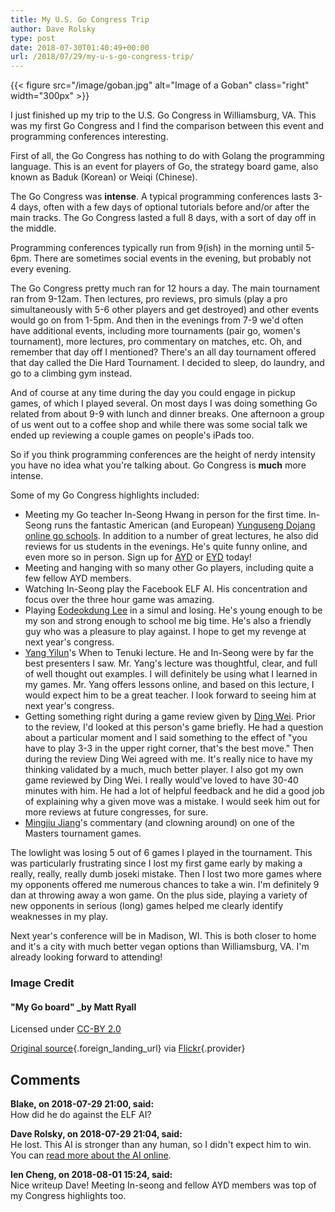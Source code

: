 ```yaml
---
title: My U.S. Go Congress Trip
author: Dave Rolsky
type: post
date: 2018-07-30T01:40:49+00:00
url: /2018/07/29/my-u-s-go-congress-trip/
---
```

{{< figure src="/image/goban.jpg" alt="Image of a Goban" class="right" width="300px" >}}

I just finished up my trip to the U.S. Go Congress in Williamsburg, VA. This was my first Go Congress and I find the comparison between this event and programming conferences interesting.

First of all, the Go Congress has nothing to do with Golang the programming language. This is an event for players of Go, the strategy board game, also known as Baduk (Korean) or Weiqi (Chinese).

The Go Congress was **intense**. A typical programming conferences lasts 3-4 days, often with a few days of optional tutorials before and/or after the main tracks. The Go Congress lasted a full 8 days, with a sort of day off in the middle.

Programming conferences typically run from 9(ish) in the morning until 5-6pm. There are sometimes social events in the evening, but probably not every evening.

The Go Congress pretty much ran for 12 hours a day. The main tournament ran from 9-12am. Then lectures, pro reviews, pro simuls (play a pro simultaneously with 5-6 other players and get destroyed) and other events would go on from 1-5pm. And then in the evenings from 7-9 we'd often have additional events, including more tournaments (pair go, women's tournament), more lectures, pro commentary on matches, etc. Oh, and remember that day off I mentioned? There's an all day tournament offered that day called the Die Hard Tournament. I decided to sleep, do laundry, and go to a climbing gym instead.

And of course at any time during the day you could engage in pickup games, of which I played several. On most days I was doing something Go related from about 9-9 with lunch and dinner breaks. One afternoon a group of us went out to a coffee shop and while there was some social talk we ended up reviewing a couple games on people's iPads too.

So if you think programming conferences are the height of nerdy intensity you have no idea what you're talking about. Go Congress is **much** more intense.

Some of my Go Congress highlights included:

  * Meeting my Go teacher In-Seong Hwang in person for the first time. In-Seong runs the fantastic American (and European) [Yunguseng Dojang online go schools][1]. In addition to a number of great lectures, he also did reviews for us students in the evenings. He's quite funny online, and even more so in person. Sign up for [AYD][2] or [EYD][3] today!
  * Meeting and hanging with so many other Go players, including quite a few fellow AYD members.
  * Watching In-Seong play the Facebook ELF AI. His concentration and focus over the three hour game was amazing.
  * Playing [Eodeokdung Lee][4] in a simul and losing. He's young enough to be my son and strong enough to school me big time. He's also a friendly guy who was a pleasure to play against. I hope to get my revenge at next year's congress.
  * [Yang Yilun][5]'s When to Tenuki lecture. He and In-Seong were by far the best presenters I saw. Mr. Yang's lecture was thoughtful, clear, and full of well thought out examples. I will definitely be using what I learned in my games. Mr. Yang offers lessons online, and based on this lecture, I would expect him to be a great teacher. I look forward to seeing him at next year's congress.
  * Getting something right during a game review given by [Ding Wei][6]. Prior to the review, I'd looked at this person's game briefly. He had a question about a particular moment and I said something to the effect of "you have to play 3-3 in the upper right corner, that's the best move." Then during the review Ding Wei agreed with me. It's really nice to have my thinking validated by a much, much better player. I also got my own game reviewed by Ding Wei. I really would've loved to have 30-40 minutes with him. He had a lot of helpful feedback and he did a good job of explaining why a given move was a mistake. I would seek him out for more reviews at future congresses, for sure.
  * [Mingjiu Jiang][7]'s commentary (and clowning around) on one of the Masters tournament games.

The lowlight was losing 5 out of 6 games I played in the tournament. This was particularly frustrating since I lost my first game early by making a really, really, really dumb joseki mistake. Then I lost two more games where my opponents offered me numerous chances to take a win. I'm definitely 9 dan at throwing away a won game. On the plus side, playing a variety of new opponents in serious (long) games helped me clearly identify weaknesses in my play.

Next year's conference will be in Madison, WI. This is both closer to home and it's a city with much better vegan options than Williamsburg, VA. I'm already looking forward to attending!

### Image Credit

#### "My Go board" _by Matt Ryall

Licensed under [CC-BY 2.0](https://creativecommons.org/licenses/by/2.0)

[Original source][8]{.foreign_landing_url} via [Flickr][9]{.provider}

 [1]: https://yunguseng.com/
 [2]: https://ayd.yunguseng.com/
 [3]: https://eyd.yunguseng.com/
 [4]: https://www.facebook.com/eodeokdung.lee
 [5]: https://en.wikipedia.org/wiki/Yilun_Yang
 [6]: https://en.wikipedia.org/wiki/Ding_Wei_(Go_player)
 [7]: https://en.wikipedia.org/wiki/Mingjiu_Jiang
 [8]: https://www.flickr.com/photos/mjryall/364379691
 [9]: https://flickr.com

## Comments

**Blake, on 2018-07-29 21:00, said:**  
How did he do against the ELF AI?

**Dave Rolsky, on 2018-07-29 21:04, said:**  
He lost. This AI is stronger than any human, so I didn't expect him to win. You can [read more about the AI online](https://research.fb.com/facebook-open-sources-elf-opengo/).

**Ien Cheng, on 2018-08-01 15:24, said:**  
Nice writeup Dave! Meeting In-seong and fellow AYD members was top of my Congress highlights too.
